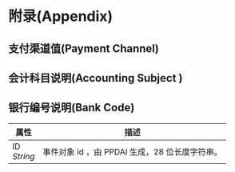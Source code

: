 # 附录(Appendix)



## 支付渠道值(Payment Channel)


## 会计科目说明(Accounting Subject )


## 银行编号说明(Bank Code)

属性 | 描述
--------- | -----------
ID<br/><em>String</em> | 事件对象 id ，由 PPDAI 生成，28 位长度字符串。| 

